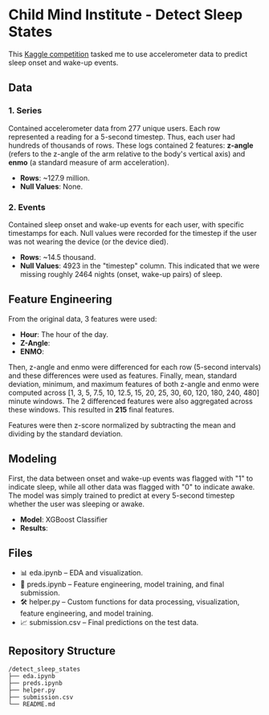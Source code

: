 # Child Mind Institute - Detect Sleep States
This [Kaggle competition](https://www.kaggle.com/competitions/child-mind-institute-detect-sleep-states) tasked me to use accelerometer data to predict sleep onset and wake-up events.

## Data
### 1. Series
Contained accelerometer data from 277 unique users. Each row represented a reading for a 5-second timestep. Thus, each user had hundreds of thousands of rows. These logs contained 2 features: __z-angle__ (refers to the z-angle of the arm relative to the body's vertical axis) and __enmo__ (a standard measure of arm acceleration).
- **Rows**: ~127.9 million.
- **Null Values**: None.
### 2. Events
Contained sleep onset and wake-up events for each user, with specific timestamps for each. Null values were recorded for the timestep if the user was not wearing the device (or the device died).
- **Rows**: ~14.5 thousand.
- **Null Values**: 4923 in the "timestep" column. This indicated that we were missing roughly 2464 nights (onset, wake-up pairs) of sleep.

## Feature Engineering
From the original data, 3 features were used:
- **Hour**: The hour of the day.
- **Z-Angle**: 
- **ENMO**: 

Then, z-angle and enmo were differenced for each row (5-second intervals) and these differences were used as features. Finally, mean, standard deviation, minimum, and maximum features of both z-angle and enmo were computed across [1, 3, 5, 7.5, 10, 12.5, 15, 20, 25, 30, 60, 120, 180, 240, 480] minute windows. The 2 differenced features were also aggregated across these windows. This resulted in __215__ final features.

Features were then z-score normalized by subtracting the mean and dividing by the standard deviation.

## Modeling
First, the data between onset and wake-up events was flagged with "1" to indicate sleep, while all other data was flagged with "0" to indicate awake. The model was simply trained to predict at every 5-second timestep whether the user was sleeping or awake.

- **Model**: XGBoost Classifier  
- **Results**: 

## Files
- 📊 eda.ipynb – EDA and visualization.
- 🤖 preds.ipynb – Feature engineering, model training, and final submission.
- 🛠️ helper.py – Custom functions for data processing, visualization, feature engineering, and model training.
- 📈 submission.csv – Final predictions on the test data.

## Repository Structure
```
/detect_sleep_states
├── eda.ipynb
├── preds.ipynb
├── helper.py
├── submission.csv
└── README.md
```